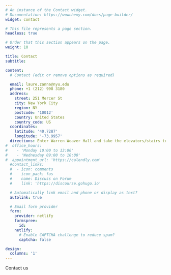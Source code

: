 ```yaml
---
# An instance of the Contact widget.
# Documentation: https://wowchemy.com/docs/page-builder/
widget: contact

# This file represents a page section.
headless: true

# Order that this section appears on the page.
weight: 10

title: Contact
subtitle:

content:
  # Contact (edit or remove options as required)

  email: laure.zanna@nyu.edu
  phone: +1 (212) 998 3180
  address:
    street: 251 Mercer St
    city: New York City
    region: NY
    postcode: '10012'
    country: United States
    country_code: US
  coordinates:
    latitude: '40.7287'
    longitude: '-73.9957'
  directions: Enter Warren Weaver Hall and take the elevators/stairs to Office 1116 on Floor 11
#  office_hours:
#    - 'Monday 10:00 to 13:00'
#    - 'Wednesday 09:00 to 10:00'
#  appointment_url: 'https://calendly.com'
  #contact_links:
  #  - icon: comments
  #    icon_pack: fas
  #    name: Discuss on Forum
  #    link: 'https://discourse.gohugo.io'

  # Automatically link email and phone or display as text?
  autolink: true

  # Email form provider
  form:
    provider: netlify
    formspree:
      id:
    netlify:
      # Enable CAPTCHA challenge to reduce spam?
      captcha: false

design:
  columns: '1'
---
```


Contact us
